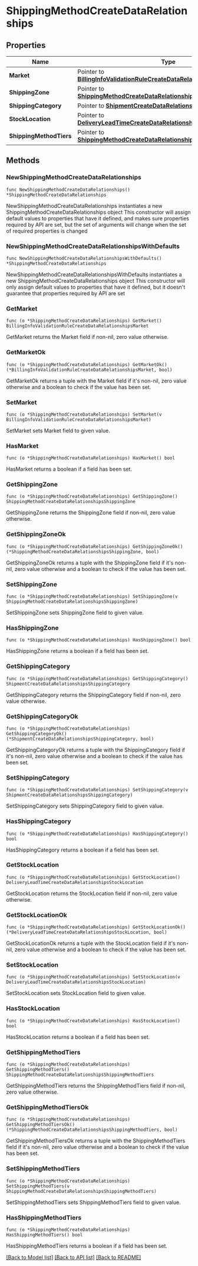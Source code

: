 # ShippingMethodCreateDataRelationships

## Properties

Name | Type | Description | Notes
------------ | ------------- | ------------- | -------------
**Market** | Pointer to [**BillingInfoValidationRuleCreateDataRelationshipsMarket**](BillingInfoValidationRuleCreateDataRelationshipsMarket.md) |  | [optional] 
**ShippingZone** | Pointer to [**ShippingMethodCreateDataRelationshipsShippingZone**](ShippingMethodCreateDataRelationshipsShippingZone.md) |  | [optional] 
**ShippingCategory** | Pointer to [**ShipmentCreateDataRelationshipsShippingCategory**](ShipmentCreateDataRelationshipsShippingCategory.md) |  | [optional] 
**StockLocation** | Pointer to [**DeliveryLeadTimeCreateDataRelationshipsStockLocation**](DeliveryLeadTimeCreateDataRelationshipsStockLocation.md) |  | [optional] 
**ShippingMethodTiers** | Pointer to [**ShippingMethodCreateDataRelationshipsShippingMethodTiers**](ShippingMethodCreateDataRelationshipsShippingMethodTiers.md) |  | [optional] 

## Methods

### NewShippingMethodCreateDataRelationships

`func NewShippingMethodCreateDataRelationships() *ShippingMethodCreateDataRelationships`

NewShippingMethodCreateDataRelationships instantiates a new ShippingMethodCreateDataRelationships object
This constructor will assign default values to properties that have it defined,
and makes sure properties required by API are set, but the set of arguments
will change when the set of required properties is changed

### NewShippingMethodCreateDataRelationshipsWithDefaults

`func NewShippingMethodCreateDataRelationshipsWithDefaults() *ShippingMethodCreateDataRelationships`

NewShippingMethodCreateDataRelationshipsWithDefaults instantiates a new ShippingMethodCreateDataRelationships object
This constructor will only assign default values to properties that have it defined,
but it doesn't guarantee that properties required by API are set

### GetMarket

`func (o *ShippingMethodCreateDataRelationships) GetMarket() BillingInfoValidationRuleCreateDataRelationshipsMarket`

GetMarket returns the Market field if non-nil, zero value otherwise.

### GetMarketOk

`func (o *ShippingMethodCreateDataRelationships) GetMarketOk() (*BillingInfoValidationRuleCreateDataRelationshipsMarket, bool)`

GetMarketOk returns a tuple with the Market field if it's non-nil, zero value otherwise
and a boolean to check if the value has been set.

### SetMarket

`func (o *ShippingMethodCreateDataRelationships) SetMarket(v BillingInfoValidationRuleCreateDataRelationshipsMarket)`

SetMarket sets Market field to given value.

### HasMarket

`func (o *ShippingMethodCreateDataRelationships) HasMarket() bool`

HasMarket returns a boolean if a field has been set.

### GetShippingZone

`func (o *ShippingMethodCreateDataRelationships) GetShippingZone() ShippingMethodCreateDataRelationshipsShippingZone`

GetShippingZone returns the ShippingZone field if non-nil, zero value otherwise.

### GetShippingZoneOk

`func (o *ShippingMethodCreateDataRelationships) GetShippingZoneOk() (*ShippingMethodCreateDataRelationshipsShippingZone, bool)`

GetShippingZoneOk returns a tuple with the ShippingZone field if it's non-nil, zero value otherwise
and a boolean to check if the value has been set.

### SetShippingZone

`func (o *ShippingMethodCreateDataRelationships) SetShippingZone(v ShippingMethodCreateDataRelationshipsShippingZone)`

SetShippingZone sets ShippingZone field to given value.

### HasShippingZone

`func (o *ShippingMethodCreateDataRelationships) HasShippingZone() bool`

HasShippingZone returns a boolean if a field has been set.

### GetShippingCategory

`func (o *ShippingMethodCreateDataRelationships) GetShippingCategory() ShipmentCreateDataRelationshipsShippingCategory`

GetShippingCategory returns the ShippingCategory field if non-nil, zero value otherwise.

### GetShippingCategoryOk

`func (o *ShippingMethodCreateDataRelationships) GetShippingCategoryOk() (*ShipmentCreateDataRelationshipsShippingCategory, bool)`

GetShippingCategoryOk returns a tuple with the ShippingCategory field if it's non-nil, zero value otherwise
and a boolean to check if the value has been set.

### SetShippingCategory

`func (o *ShippingMethodCreateDataRelationships) SetShippingCategory(v ShipmentCreateDataRelationshipsShippingCategory)`

SetShippingCategory sets ShippingCategory field to given value.

### HasShippingCategory

`func (o *ShippingMethodCreateDataRelationships) HasShippingCategory() bool`

HasShippingCategory returns a boolean if a field has been set.

### GetStockLocation

`func (o *ShippingMethodCreateDataRelationships) GetStockLocation() DeliveryLeadTimeCreateDataRelationshipsStockLocation`

GetStockLocation returns the StockLocation field if non-nil, zero value otherwise.

### GetStockLocationOk

`func (o *ShippingMethodCreateDataRelationships) GetStockLocationOk() (*DeliveryLeadTimeCreateDataRelationshipsStockLocation, bool)`

GetStockLocationOk returns a tuple with the StockLocation field if it's non-nil, zero value otherwise
and a boolean to check if the value has been set.

### SetStockLocation

`func (o *ShippingMethodCreateDataRelationships) SetStockLocation(v DeliveryLeadTimeCreateDataRelationshipsStockLocation)`

SetStockLocation sets StockLocation field to given value.

### HasStockLocation

`func (o *ShippingMethodCreateDataRelationships) HasStockLocation() bool`

HasStockLocation returns a boolean if a field has been set.

### GetShippingMethodTiers

`func (o *ShippingMethodCreateDataRelationships) GetShippingMethodTiers() ShippingMethodCreateDataRelationshipsShippingMethodTiers`

GetShippingMethodTiers returns the ShippingMethodTiers field if non-nil, zero value otherwise.

### GetShippingMethodTiersOk

`func (o *ShippingMethodCreateDataRelationships) GetShippingMethodTiersOk() (*ShippingMethodCreateDataRelationshipsShippingMethodTiers, bool)`

GetShippingMethodTiersOk returns a tuple with the ShippingMethodTiers field if it's non-nil, zero value otherwise
and a boolean to check if the value has been set.

### SetShippingMethodTiers

`func (o *ShippingMethodCreateDataRelationships) SetShippingMethodTiers(v ShippingMethodCreateDataRelationshipsShippingMethodTiers)`

SetShippingMethodTiers sets ShippingMethodTiers field to given value.

### HasShippingMethodTiers

`func (o *ShippingMethodCreateDataRelationships) HasShippingMethodTiers() bool`

HasShippingMethodTiers returns a boolean if a field has been set.


[[Back to Model list]](../README.md#documentation-for-models) [[Back to API list]](../README.md#documentation-for-api-endpoints) [[Back to README]](../README.md)



